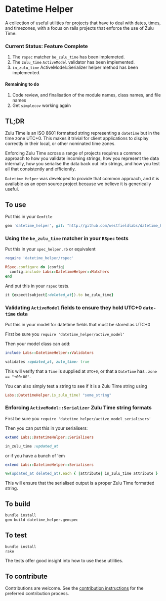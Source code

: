 # Datetime Helper

A collection of useful utilities for projects that have to deal with dates, times, and timezones, with a focus on rails projects that enforce the use of Zulu Time.

### Current Status: Feature Complete

1. The `rspec` matcher `be_zulu_time` has been implemeted.
2. The `zulu_time` `ActiveModel` validator has been implemented.
2. `in_zulu_time` ActiveModel::Serializer helper method has been implemented.

#### Remaining to do

1. Code review, and finalisation of the module names, class names, and file names
2. Get `simplecov` working again

## TL;DR

Zulu Time is an ISO 8601 formatted string representing a `datetime` but in the time zone UTC+0. This makes it trivial for client applications to display correctly in their local, or other nominated time zones.

Enforcing Zulu Time across a range of projects requires a common approach to how you validate incoming strings, how you represent the data internally, how you serialise the data back out into strings, and how you test all that consistently and efficiently.

`Datetime Helper` was developed to provide that common approach, and it is available as an open source project because we believe it is generically useful.

## To use

Put this in your `Gemfile`

```ruby
gem 'datetime_helper', git: "http://github.com/westfieldlabs/datetime_helper.git"
```

### Using the `be_zulu_time` matcher in your `RSpec` tests

Put this in your `spec_helper.rb` or equivalent

```ruby
require 'datetime_helper/rspec'

RSpec.configure do |config|
  config.include Labs::DatetimeHelper::Matchers
end
```

And put this in your `rspec` tests.

```ruby
it {expect(subject[:deleted_at]).to be_zulu_time}
```

### Validating `ActiveModel` fields to ensure they hold UTC+0 `date-time` data

Put this in your model for datetime fields that must be stored as UTC+0

First be sure you `require 'datetime_helper/active_model'`

Then your model class can add:

```ruby
include Labs::DatetimeHelper::Validators

validates :updated_at, zulu_time: true
```

This will verify that a `Time` is supplied at `UTC+0`, or that a `DateTime` has `.zone == "+00:00"`.

You can also simply test a string to see if it is a Zulu Time string using

```ruby
Labs::DatetimeHelper.is_zulu_time? "some_string"
```

### Enforcing `ActiveModel::Serializer`  Zulu Time string formats

First be sure you `require 'datetime_helper/active_model_serialisers'`

Then you can put this in your serialisers:

```ruby
extend Labs::DatetimeHelper::Serialisers

in_zulu_time :updated_at
```

or if you have a bunch of 'em

```ruby
extend Labs::DatetimeHelper::Serialisers

%w(updated_at deleted_at).each { |attribute| in_zulu_time attribute }
```

This will ensure that the serialised output is a proper Zulu Time formatted string.

## To build

```sh
bundle install
gem build datetime_helper.gemspec
```

## To test

```sh
bundle install
rake
```

The tests offer good insight into how to use these utilities.

## To contribute

Contributions are welcome.  See the [contribution instructions](contributing.md) for the preferred contribution process.
